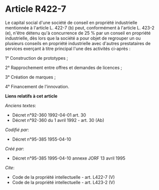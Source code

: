 # Article R422-7

Le capital social d'une société de conseil en propriété industrielle mentionnée à l'article L. 422-7 (b) peut, conformément à
l'article L. 423-2 (e), n'être détenu qu'à concurrence de 25 % par un conseil en propriété industrielle, dès lors que la
société a pour objet de regrouper un ou plusieurs conseils en propriété industrielle avec d'autres prestataires de services
exerçant à titre principal l'une des activités ci-après : 

1° Construction de prototypes ; 

2° Rapprochement entre offres et demandes de licences ; 

3° Création de marques ; 

4° Financement de l'innovation.

**Liens relatifs à cet article**

_Anciens textes_:

  - Décret n°92-360 1992-04-01 art. 30
  - Décret n°92-360 du 1 avril 1992 - art. 30 (Ab)

_Codifié par_:

  - Décret n°95-385 1955-04-10

_Créé par_:

  - Décret n°95-385 1995-04-10 annexe JORF 13 avril 1995

_Cite_:

  - Code de la propriété intellectuelle - art. L422-7 (V)
  - Code de la propriété intellectuelle - art. L423-2 (V)
